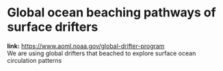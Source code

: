 # Global ocean beaching pathways of surface drifters
**link:** https://www.aoml.noaa.gov/global-drifter-program <br>
We are using global drifters that beached to explore surface ocean circulation patterns

